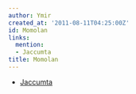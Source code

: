 ```yaml
---
author: Ymir
created_at: '2011-08-11T04:25:00Z'
id: Momolan
links:
  mention:
  - Jaccumta
title: Momolan
---
```


-   [Jaccumta]

  [Jaccumta]: Jaccumta